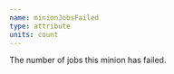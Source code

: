 ```yaml
---
name: minionJobsFailed
type: attribute
units: count
---
```


The number of jobs this minion has failed.